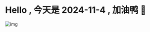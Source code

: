 
# Hello , 今天是 2024-11-4 , 加油鸭 🤭

![img](https://v1.jinrishici.com/all.svg?font-size=18&spacing=4)

